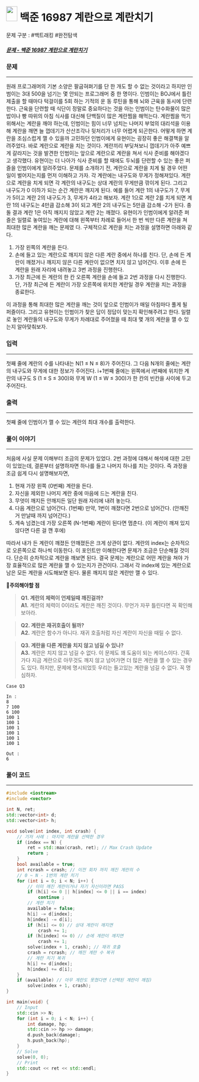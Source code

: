 
# <img src="https://d2gd6pc034wcta.cloudfront.net/tier/11.svg" width="30" height="40"> 백준 16987 계란으로 계란치기

문제 구분 : #백트래킹 #완전탐색 
##### [문제 - 백준 16987 계란으로 계란치기](https://www.acmicpc.net/problem/16987)

### 문제
<hr>

원래 프로그래머의 기본 소양은 팔굽혀펴기를 단 한 개도 할 수 없는 것이라고 하지만 인범이는 3대 500을 넘기는 몇 안되는 프로그래머 중 한 명이다. 인범이는 BOJ에서 틀린 제출을 할 때마다 턱걸이를 5회 하는 기적의 운
동 루틴을 통해 뇌와 근육을 동시에 단련한다. 근육을 단련할 때 식단이 정말로 중요하다는 것을 아는 인범이는 탄수화물이 많은 밥이나 빵 따위의 아침 식사를 대신해 단백질이 많은 계란찜을 해먹는다. 계란찜을 먹기 위해서는 계란을 깨야 하는데, 인범이는 힘이 너무 넘치는 나머지 부엌의 대리석을 이용해 계란을 깨면 늘 껍데기가 산산조각나 뒷처리가 너무 어렵게 되곤한다. 어떻게 하면 계란을 조심스럽게 깰 수 있을까 고민하던 인범이에게 유현이는 굉장히 좋은 해결책을 알려주었다. 바로 계란으로 계란을 치는 것이다. 계란끼리 부딪쳐보니 껍데기가 아주
예쁘게 갈라지는 것을 발견한 인범이는 앞으로 계란으로 계란을 쳐서 식사 준비를 해야겠다고 생각했다. 유현이는 더 나아가 식사 준비를 할 때에도 두뇌를 단련할 수 있는 좋은 퍼즐을 인범이에게 알려주었다. 문제를 소개하기 전, 계란으로 계란을 치게 될 경우 어떤 일이 벌어지는지를 먼저 이해하고 가자. 각 계란에는 내구도와 무게가 정해져있다. 계란으로 계란을 치게 되면 각 계란의 내구도는 상대 계란의 무게만큼 깎이게 된다. 그리고 내구도가 0 이하가 되는 순간 계란은 깨지게 된다. 예를 들어 계란 1의 내구도가 7, 무게가 5이고 계란 2의 내구도가 3, 무게가 4라고 해보자. 계란 1으로 계란 2를 치게 되면 계란 1의 내구도는 4만큼 감소해 3이 되고 계란 2의 내구도는 5만큼 감소해 -2가 된다. 충돌 결과 계란 1은 아직 깨지지 않았고 계란 2는 깨졌다. 유현이가 인범이에게 알려준 퍼즐은 일렬로 놓여있는 계란에 대해 왼쪽부터 차례로 들어서 한 번 씩만 다른 계란을 쳐 최대한 많은 계란을 깨는 문제였
다. 구체적으로 계란을 치는 과정을 설명하면 아래와 같다.
1. 가장 왼쪽의 계란을 든다.
2. 손에 들고 있는 계란으로 깨지지 않은 다른 계란 중에서 하나를 친다. 단, 손에 든 계란이 깨졌거나 깨지지 않은 다른 계란이 없으면 치지 않고 넘어간다. 이후 손에 든 계란을 원래 자리에 내려놓고 3번 과정을 진행한다.
3. 가장 최근에 든 계란의 한 칸 오른쪽 계란을 손에 들고 2번 과정을 다시 진행한다. 단, 가장 최근에 든 계란이 가장 오른쪽에 위치한 계란일 경우 계란을 치는 과정을 종료한다.

이 과정을 통해 최대한 많은 계란을 깨는 것이 앞으로 인범이가 매일 아침마다 풀게 될 퍼즐이다. 그리고 유현이는 인범이가 찾은 답이 정답이 맞는지 확인해주려고 한다. 일렬로 놓인 계란들의 내구도와 무게가 차례대로 주어졌을 때 최대 몇 개의 계란을 깰 수 있는지 알아맞춰보자.
### 입력
<hr>

첫째 줄에 계란의 수를 나타내는 N(1 ≤ N ≤ 8)가 주어진다. 그 다음 N개의 줄에는 계란의 내구도와 무게에 대한 정보가 주어진다. i+1번째 줄에는 왼쪽에서 i번째에 위치한 계란의 내구도 S (1 ≤ S ≤ 300)와 무게 W (1 ≤ W ≤ 300)가 한 칸의 빈칸을 사이에 두고 주어진다.
### 출력
<hr>

첫째 줄에 인범이가 깰 수 있는 계란의 최대 개수를 출력한다.
### 풀이 이야기
<hr>

처음에 사실 문제 이해부터 조금의 문제가 있었다. 2번 과정에 대해서 해석에 대한 고민이 있었는데, 결론부터 설명하자면 하나를 들고 나머지 하나를 치는 것이다. 즉 과정을 조금 쉽게 다시 설명해보자면,

1. 현재 가장 왼쪽 (0번째) 계란을 든다.
2. 자신을 제외한 나머지 계란 중에 마음에 드는 계란을 친다.
3. 무엇이 깨지든 안깨지든 일단 원래 자리에 내려 놓는다.
4. 다음 계란으로 넘어간다. (1번째) 만약, 1번이 깨졌다면 2번으로 넘어간다. (안깨진거 만날때 까지 넘어간다.)
5. 계속 넘겼는데 가장 오른쪽 (N-1번째) 계란이 된다면 멈춘다. (이 계란이 깨져 있지 않다면 다른 걸 깬 후에)

따라서 내가 든 계란이 깨졌든 안깨졌든은 크게 상관이 없다. 계란의 index는 순차적으로 오른쪽으로 하나씩 이동한다. 이 포인트만 이해한다면 문제가 조금은 단순해질 것이다. 단순히 순차적으로 계란을 깨보면 된다. 결국 문제는 계란으로 어떤 계란을 쳐야 가장 효율적으로 많은 계란을 깰 수 있는지가 관건이다. 그래서 각 index에 있는 계란으로 남은 모든 계란을 시도해보면 된다. 물론 깨지지 않은 계란만 깰 수 있다.

**🚨주의해야할 점**
>**Q1. 계란의 체력이 언제일때 깨진걸까?**  
>**A1.** 계란의 체력이 0이라도 계란은 깨진 것이다. 무언가 자꾸 틀린다면 꼭 확인해보아라.

>**Q2. 계란은 재귀호출이 될까?**  
>**A2.** 계란은 함수가 아니다. 재귀 호출처럼 자신 계란이 자신을 때릴 수 없다.

>**Q3. 계란을 다른 계란을 치지 않고 넘길 수 있나?**  
>**A3.** 계란은 치지 않고 넘길 수 없다. 이 문제도 꽤 도움이 되는 케이스이다. 간혹가다 지금 계란으로 아무것도 깨지 않고 넘어가면 더 많은 계란을 깰 수 있는 경우도 있다. 하지만, 문제에 명시되었듯 우리는 들고있는 계란을 넘길 수 없다. 꼭 명심하자.
```
Case Q3

In :
8
7 100
6 100
100 1
100 1
100 1
100 1
100 1
100 1

Out :
6
```
### 풀이 코드
<hr>

``` c++
#include <iostream>
#include <vector>

int N, ret;
std::vector<int> d;
std::vector<int> h;

void solve(int index, int crash) {
	// 기저 사례 : 마지막 계란을 선택한 경우
	if (index == N) {
		ret = std::max(crash, ret); // Max Crash Update
		return ;
	}
	bool available = true;
	int rcrash = crash; // 이전 회차 까지 깨진 계란의 수
	// 0 ~ N - 1번의 계란 치기
	for (int i = 0; i < N; i++) {
		// 이미 깨진 계란이거나 자기 자신이라면 PASS
		if (h[i] <= 0 || h[index] <= 0 || i == index)
			continue ;
		// 계란 치기
		available = false;
		h[i] -= d[index];
		h[index] -= d[i];
		if (h[i] <= 0) // 상대 계란이 깨지면
			crash += 1;
		if (h[index] <= 0) // 손에 계란이 깨지면
			crash += 1;
		solve(index + 1, crash); // 재귀 호출
		crash = rcrash; // 깨진 계란 수 복귀
		// 계란 치기 복귀
		h[i] += d[index];
		h[index] += d[i];
	}
	if (available) // 아무 계란도 못쳤다면 (선택된 계란이 깨짐)
		solve(index + 1, crash);
}

int main(void) {
	// Input
	std::cin >> N;
	for (int i = 0; i < N; i++) {
		int damage, hp;
		std::cin >> hp >> damage;
		d.push_back(damage);
		h.push_back(hp);
	}
	// Solve
	solve(0, 0);
	// Print
	std::cout << ret << std::endl;
}
```

